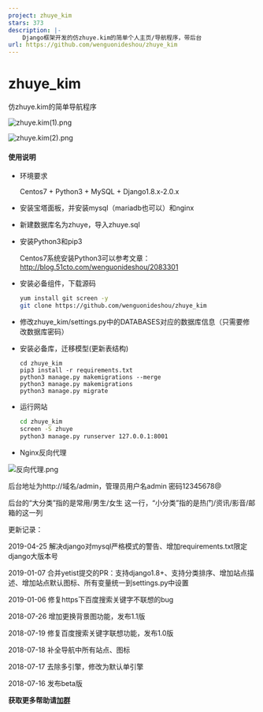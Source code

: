 ```yaml
---
project: zhuye_kim
stars: 373
description: |-
    Django框架开发的仿zhuye.kim的简单个人主页/导航程序，带后台
url: https://github.com/wenguonideshou/zhuye_kim
---
```


# zhuye_kim
仿zhuye.kim的简单导航程序

![zhuye.kim(1).png](https://www.moerats.com/usr/picture/zhuye.kim(1).png)

![zhuye.kim(2).png](https://www.moerats.com/usr/picture/zhuye.kim(2).png)

#### 使用说明 ####

- 环境要求

    Centos7 + Python3 + MySQL + Django1.8.x-2.0.x

- 安装宝塔面板，并安装mysql（mariadb也可以）和nginx

- 新建数据库名为zhuye，导入zhuye.sql

- 安装Python3和pip3

    Centos7系统安装Python3可以参考文章：http://blog.51cto.com/wenguonideshou/2083301

- 安装必备组件，下载源码

    ```bash
    yum install git screen -y
    git clone https://github.com/wenguonideshou/zhuye_kim
    ```

- 修改zhuye_kim/settings.py中的DATABASES对应的数据库信息（只需要修改数据库密码）

- 安装必备库，迁移模型(更新表结构)

    ```
    cd zhuye_kim
    pip3 install -r requirements.txt
    python3 manage.py makemigrations --merge
    python3 manage.py makemigrations
    python3 manage.py migrate
    ```

- 运行网站

    ```bash
    cd zhuye_kim
    screen -S zhuye
    python3 manage.py runserver 127.0.0.1:8001
     ```
 	 
- Nginx反向代理

![反向代理.png](https://i.loli.net/2018/07/17/5b4df8524ab67.png)	

后台地址为http://域名/admin，管理员用户名admin 密码12345678@


后台的“大分类”指的是常用/男生/女生 这一行，“小分类”指的是热门/资讯/影音/邮箱的这一列

更新记录：

2019-04-25 解决django对mysql严格模式的警告、增加requirements.txt限定django大版本号

2019-01-07 合并yetist提交的PR：支持django1.8+、支持分类排序、增加站点描述、增加站点默认图标、所有变量统一到settings.py中设置

2019-01-06 修复https下百度搜索关键字不联想的bug

2018-07-26 增加更换背景图功能，发布1.1版

2018-07-19 修复百度搜索关键字联想功能，发布1.0版

2018-07-18 补全导航中所有站点、图标

2018-07-17 去除多引擎，修改为默认单引擎

2018-07-16 发布beta版

**获取更多帮助请[加群](http://shang.qq.com/wpa/qunwpa?idkey=d119da6023cc49729a61139ca4b8bb0ee770d8d9a89383939c4a45159f82bc6d)**


